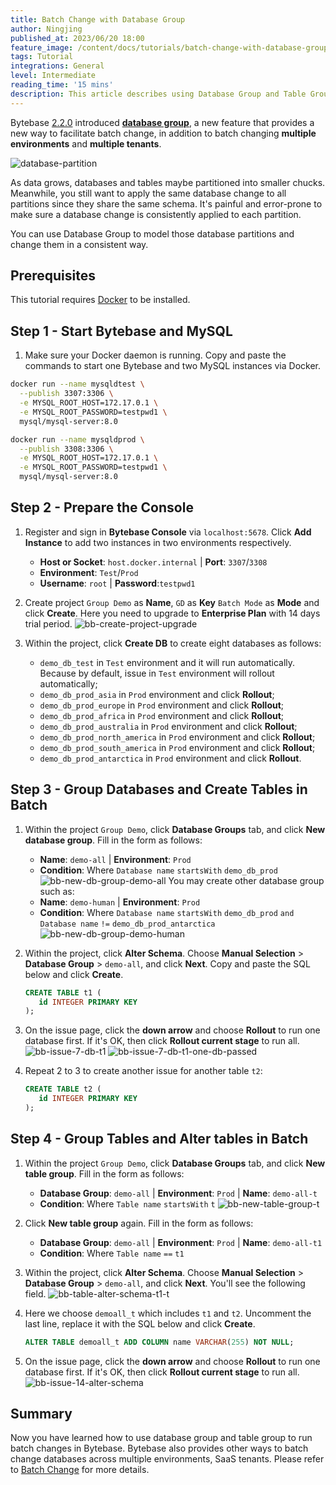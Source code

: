 ```yaml
---
title: Batch Change with Database Group
author: Ningjing
published_at: 2023/06/20 18:00
feature_image: /content/docs/tutorials/batch-change-with-database-group/batch-change-db-group-banner.webp
tags: Tutorial
integrations: General
level: Intermediate
reading_time: '15 mins'
description: This article describes using Database Group and Table Group to batch change databases.
---
```


Bytebase [2.2.0](/changelog/bytebase-2-2-0/) introduced [**database group**](/docs/concepts/batch-mode/#database-group), a new feature that provides a new way to facilitate batch change, in addition to batch changing **multiple environments** and **multiple tenants**.

![database-partition](/content/docs/tutorials/batch-change-with-database-group/database-partition.webp)

As data grows, databases and tables maybe partitioned into smaller chucks. Meanwhile, you still want to
apply the same database change to all partitions since they share the same schema. It's painful and error-prone to make sure a database change is consistently applied to each partition.

You can use Database Group to model those database partitions and change them in a consistent way.

## Prerequisites

This tutorial requires [Docker](https://www.docker.com/) to be installed.

## Step 1 - Start Bytebase and MySQL

1. Make sure your Docker daemon is running. Copy and paste the commands to start one Bytebase and two MySQL instances via Docker.

<IncludeBlock url="/docs/get-started/install/terminal-docker-run"></IncludeBlock>

```bash
docker run --name mysqldtest \
  --publish 3307:3306 \
  -e MYSQL_ROOT_HOST=172.17.0.1 \
  -e MYSQL_ROOT_PASSWORD=testpwd1 \
  mysql/mysql-server:8.0
```

```bash
docker run --name mysqldprod \
  --publish 3308:3306 \
  -e MYSQL_ROOT_HOST=172.17.0.1 \
  -e MYSQL_ROOT_PASSWORD=testpwd1 \
  mysql/mysql-server:8.0
```

## Step 2 - Prepare the Console

1. Register and sign in **Bytebase Console** via `localhost:5678`. Click **Add Instance** to add two instances in two environments respectively.

   - **Host or Socket**: `host.docker.internal` | **Port**: `3307`/`3308`
   - **Environment**: `Test`/`Prod`
   - **Username**: `root` | **Password**:`testpwd1`

2. Create project `Group Demo` as **Name**, `GD` as **Key** `Batch Mode` as **Mode** and click **Create**. Here you need to upgrade to **Enterprise Plan** with 14 days trial period.
   ![bb-create-project-upgrade](/content/docs/tutorials/batch-change-with-database-group/bb-create-project-upgrade.webp)

3. Within the project, click **Create DB** to create eight databases as follows:
   - `demo_db_test` in `Test` environment and it will run automatically. Because by default, issue in `Test` environment will rollout automatically;
   - `demo_db_prod_asia` in `Prod` environment and click **Rollout**;
   - `demo_db_prod_europe` in `Prod` environment and click **Rollout**;
   - `demo_db_prod_africa` in `Prod` environment and click **Rollout**;
   - `demo_db_prod_australia` in `Prod` environment and click **Rollout**;
   - `demo_db_prod_north_america` in `Prod` environment and click **Rollout**;
   - `demo_db_prod_south_america` in `Prod` environment and click **Rollout**;
   - `demo_db_prod_antarctica` in `Prod` environment and click **Rollout**.

## Step 3 - Group Databases and Create Tables in Batch

1. Within the project `Group Demo`, click **Database Groups** tab, and click **New database group**. Fill in the form as follows:

   - **Name**: `demo-all` | **Environment**: `Prod`
   - **Condition**: Where `Database name` `startsWith` `demo_db_prod`
     ![bb-new-db-group-demo-all](/content/docs/tutorials/batch-change-with-database-group/bb-new-db-group-demo-all.webp)
     You may create other database group such as:
   - **Name**: `demo-human` | **Environment**: `Prod`
   - **Condition**: Where `Database name` `startsWith` `demo_db_prod`
     `and` `Database name` `!=` `demo_db_prod_antarctica`
     ![bb-new-db-group-demo-human](/content/docs/tutorials/batch-change-with-database-group/bb-new-db-group-demo-human.webp)

2. Within the project, click **Alter Schema**. Choose **Manual Selection** > **Database Group** > `demo-all`, and click **Next**. Copy and paste the SQL below and click **Create**.

   ```sql
   CREATE TABLE t1 (
      id INTEGER PRIMARY KEY
   );
   ```

3. On the issue page, click the **down arrow** and choose **Rollout** to run one database first. If it's OK, then click **Rollout current stage** to run all.
   ![bb-issue-7-db-t1](/content/docs/tutorials/batch-change-with-database-group/bb-issue-7-db-t1.webp)
   ![bb-issue-7-db-t1-one-db-passed](/content/docs/tutorials/batch-change-with-database-group/bb-issue--7-db-t1-one-db-passed.webp)

4. Repeat 2 to 3 to create another issue for another table `t2`:
   ```sql
   CREATE TABLE t2 (
      id INTEGER PRIMARY KEY
   );
   ```

## Step 4 - Group Tables and Alter tables in Batch

1. Within the project `Group Demo`, click **Database Groups** tab, and click **New table group**. Fill in the form as follows:

   - **Database Group**: `demo-all` | **Environment**: `Prod` | **Name**: `demo-all-t`
   - **Condition**: Where `Table name` `startsWith` `t`
     ![bb-new-table-group-t](/content/docs/tutorials/batch-change-with-database-group/bb-new-table-group-t.webp)

2. Click **New table group** again. Fill in the form as follows:

   - **Database Group**: `demo-all` | **Environment**: `Prod` | **Name**: `demo-all-t1`
   - **Condition**: Where `Table name` `==` `t1`

3. Within the project, click **Alter Schema**. Choose **Manual Selection** > **Database Group** > `demo-all`, and click **Next**. You'll see the following field.
   ![bb-table-alter-schema-t1-t](/content/docs/tutorials/batch-change-with-database-group/bb-table-alter-schema-t1-t.webp)

4. Here we choose `demoall_t` which includes `t1` and `t2`. Uncomment the last line, replace it with the SQL below and click **Create**.

   ```sql
   ALTER TABLE demoall_t ADD COLUMN name VARCHAR(255) NOT NULL;
   ```

5. On the issue page, click the **down arrow** and choose **Rollout** to run one database first. If it's OK, then click **Rollout current stage** to run all.
   ![bb-issue-14-alter-schema](/content/docs/tutorials/batch-change-with-database-group/bb-issue-14-alter-schema.webp)

## Summary

Now you have learned how to use database group and table group to run batch changes in Bytebase. Bytebase also provides other ways to batch change databases across multiple environments, SaaS tenants. Please refer to [Batch Change](/docs/change-database/batch-change/) for more details.
